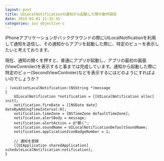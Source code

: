 ```yaml
---
layout: post
title: UILocalNotificationの通知から起動した際の動作設定
date: 2015-01-01 11:32:35
categories: ios objective-c
---
```

<!-- {% raw %} -->
<p>iPhoneアプリケーションがバックグラウンドの際にUILocalNotificationを利用して通知を送信し、その通知からアプリを起動した際に、特定のビューを表示したいと考えております。</p>

<p>現在、通知の開くを押すと、普通にアプリが起動し、アプリの最初の画面(ViewControler)を表示すると事までは完成しています。通知から起動した際に特定のビュー(SecondViewControler)などを表示するにはどのようにすればよいのでしょうか？</p>

<pre><code>- (void)setLocalNotification:(NSString *)message
{
    UILocalNotification *notification = [[UILocalNotification alloc] init];
    notification.fireDate = [[NSDate date] dateByAddingTimeInterval:0];
    notification.timeZone = [NSTimeZone defaultTimeZone];
    notification.alertBody = message;
    notification.alertAction = @"開く";
    notification.soundName = UILocalNotificationDefaultSoundName;
    notification.applicationIconBadgeNumber = 1;

    // 通知を登録
    [[UIApplication sharedApplication] scheduleLocalNotification:notification];
}
</code></pre>
<!-- {% endraw %} -->
